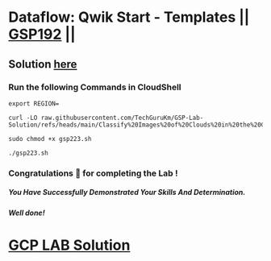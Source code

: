 # Dataflow: Qwik Start - Templates || [GSP192](https://www.cloudskillsboost.google/games/6105/labs/38852) ||

## Solution [here](https://youtu.be/)

### Run the following Commands in CloudShell


```
export REGION=
```
```
curl -LO raw.githubusercontent.com/TechGuruKm/GSP-Lab-Solution/refs/heads/main/Classify%20Images%20of%20Clouds%20in%20the%20Cloud%20with%20AutoML%20Images/gsp223.sh

sudo chmod +x gsp223.sh

./gsp223.sh
```



### Congratulations 🎉 for completing the Lab !

##### *You Have Successfully Demonstrated Your Skills And Determination.*

#### *Well done!*

# [GCP LAB Solution](https://www.youtube.com/@techgurukm)
